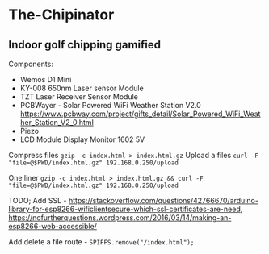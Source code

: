 # The-Chipinator
## Indoor golf chipping gamified

Components:
- Wemos D1 Mini
- KY-008 650nm Laser sensor Module
- TZT Laser Receiver Sensor Module
- PCBWayer - Solar Powered WiFi Weather Station V2.0  https://www.pcbway.com/project/gifts_detail/Solar_Powered_WiFi_Weather_Station_V2_0.html
- Piezo
- LCD Module Display Monitor 1602 5V

Compress files `gzip -c index.html > index.html.gz`
Upload a files `curl -F "file=@$PWD/index.html.gz" 192.168.0.250/upload`

One liner `gzip -c index.html > index.html.gz && curl -F "file=@$PWD/index.html.gz" 192.168.0.250/upload`

TODO; 
  Add SSL - https://stackoverflow.com/questions/42766670/arduino-library-for-esp8266-wificlientsecure-which-ssl-certificates-are-need, https://nofurtherquestions.wordpress.com/2016/03/14/making-an-esp8266-web-accessible/

  Add delete a file route - `SPIFFS.remove("/index.html");`

